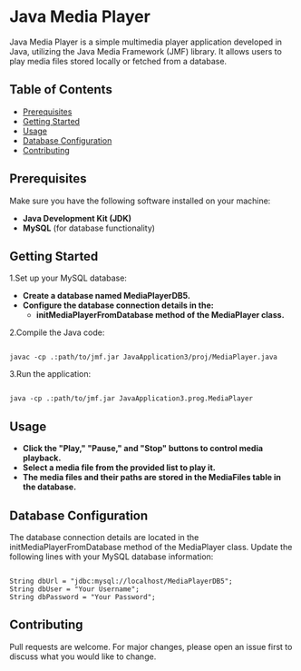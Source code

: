 # Java Media Player

Java Media Player is a simple multimedia player application developed in Java, utilizing the Java Media Framework (JMF) library. It allows users to play media files stored locally or fetched from a database.

## Table of Contents
- [Prerequisites](#prerequisites)
- [Getting Started](#getting-started)
- [Usage](#usage)
- [Database Configuration](#database-configuration)
- [Contributing](#contributing)


## Prerequisites

Make sure you have the following software installed on your machine:

- **Java Development Kit (JDK)**
- **MySQL** (for database functionality)

## Getting Started

1.Set up your MySQL database:

- **Create a database named MediaPlayerDB5.**
- **Configure the database connection details in the:**
  + **initMediaPlayerFromDatabase method of the MediaPlayer class.**

2.Compile the Java code:
```

javac -cp .:path/to/jmf.jar JavaApplication3/proj/MediaPlayer.java

```
3.Run the application:
```

java -cp .:path/to/jmf.jar JavaApplication3.prog.MediaPlayer

```

## Usage

- **Click the "Play," "Pause," and "Stop" buttons to control media playback.**
- **Select a media file from the provided list to play it.**
- **The media files and their paths are stored in the MediaFiles table in the database.**

## Database Configuration

The database connection details are located in the initMediaPlayerFromDatabase method of the MediaPlayer class. Update the following lines with your MySQL database information:
```

String dbUrl = "jdbc:mysql://localhost/MediaPlayerDB5";
String dbUser = "Your Username";
String dbPassword = "Your Password";

```
## Contributing
Pull requests are welcome. For major changes, please open an issue first to discuss what you would like to change.




